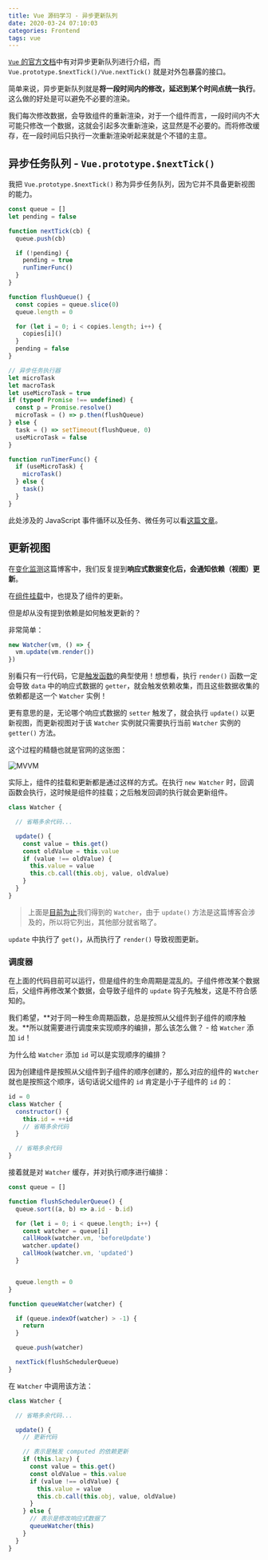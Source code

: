 ```yaml
---
title: Vue 源码学习 - 异步更新队列
date: 2020-03-24 07:10:03
categories: Frontend
tags: vue
---
```


[`Vue` 的官方文档](https://cn.vuejs.org/v2/guide/reactivity.html#%E5%BC%82%E6%AD%A5%E6%9B%B4%E6%96%B0%E9%98%9F%E5%88%97)中有对异步更新队列进行介绍，而 `Vue.prototype.$nextTick()/Vue.nextTick()` 就是对外包暴露的接口。

简单来说，异步更新队列就是**将一段时间内的修改，延迟到某个时间点统一执行**。这么做的好处是可以避免不必要的渲染。

我们每次修改数据，会导致组件的重新渲染，对于一个组件而言，一段时间内不大可能只修改一个数据，这就会引起多次重新渲染，这显然是不必要的。而将修改缓存，在一段时间后只执行一次重新渲染听起来就是个不错的主意。

## 异步任务队列 - `Vue.prototype.$nextTick()`

我把 `Vue.prototype.$nextTick()` 称为异步任务队列，因为它并不具备更新视图的能力。

```js
const queue = []
let pending = false

function nextTick(cb) {
  queue.push(cb)

  if (!pending) {
    pending = true
    runTimerFunc()
  }
}

function flushQueue() {
  const copies = queue.slice(0)
  queue.length = 0

  for (let i = 0; i < copies.length; i++) {
    copies[i]()
  }
  pending = false
}

// 异步任务执行器
let microTask
let macroTask
let useMicroTask = true
if (typeof Promise !== undefined) {
  const p = Promise.resolve()
  microTask = () => p.then(flushQueue)
} else {
  task = () => setTimeout(flushQueue, 0)
  useMicroTask = false
}

function runTimerFunc() {
  if (useMicroTask) {
    microTask()
  } else {
    task()
  }
}
```

此处涉及的 JavaScript 事件循环以及任务、微任务可以看[这篇文章](/personal-blog/2020/03/20/event-loop/)。

## 更新视图

在[变化监测](/personal-blog/2020/03/21/learn-vue-observe/#Watcher)这篇博客中，我们反复提到**响应式数据变化后，会通知依赖（视图）更新**。

在[组件挂载](/personal-blog/2020/03/23/learn-vue-mount-component/#更新组件-prepatch)中，也提及了组件的更新。

但是却从没有提到依赖是如何触发更新的？

非常简单：

```js
new Watcher(vm, () => {
  vm.update(vm.render())
})
```

别看只有一行代码，它是[触发函数](/personal-blog/2020/03/21/learn-vue-watch/#触发函数)的典型使用！想想看，执行 `render()` 函数一定会导致 `data` 中的响应式数据的 `getter`，就会触发依赖收集，而且这些数据收集的依赖都是这一个 `Watcher` 实例！

更有意思的是，无论哪个响应式数据的 `setter` 触发了，就会执行 `update()` 以更新视图，而更新视图对于该 `Watcher` 实例就只需要执行当前 `Watcher` 实例的 `getter()` 方法。

这个过程的精髓也就是官网的这张图：

![MVVM](./data.png)

实际上，组件的挂载和更新都是通过这样的方式。在执行 `new Watcher` 时，回调函数会执行，这时候是组件的挂载；之后触发回调的执行就会更新组件。

```js
class Watcher {

  // 省略多余代码...

  update() {
    const value = this.get()
    const oldValue = this.value
    if (value !== oldValue) {
      this.value = value
      this.cb.call(this.obj, value, oldValue)
    }
  }
}
```

> 上面是[目前为止](/personal-blog/2020/03/21/learn-vue-watch/)我们得到的 `Watcher`，由于 `update()` 方法是这篇博客会涉及的，所以将它列出，其他部分就省略了。

`update` 中执行了 `get()`，从而执行了 `render()` 导致视图更新。

### 调度器

在上面的代码目前可以运行，但是组件的生命周期是混乱的。子组件修改某个数据后，父组件再修改某个数据，会导致子组件的 `update` 钩子先触发，这是不符合感知的。

我们希望，**对于同一种生命周期函数，总是按照从父组件到子组件的顺序触发。**所以就需要进行调度来实现顺序的编排，那么该怎么做？ - 给 `Watcher` 添加 `id`！

为什么给 `Watcher` 添加 `id` 可以是实现顺序的编排？

因为创建组件是按照从父组件到子组件的顺序创建的，那么对应的组件的 `Watcher` 就也是按照这个顺序，话句话说父组件的 `id` 肯定是小于子组件的 `id` 的：

```js
id = 0
class Watcher {
  constructor() {
    this.id = ++id
    // 省略多余代码
  }

  // 省略多余代码
}
```

接着就是对 `Watcher` 缓存，并对执行顺序进行编排：

```js
const queue = []

function flushSchedulerQueue() {
  queue.sort((a, b) => a.id - b.id)

  for (let i = 0; i < queue.length; i++) {
    const watcher = queue[i]
    callHook(watcher.vm, 'beforeUpdate')
    watcher.update()
    callHook(watcher.vm, 'updated')
  }


  queue.length = 0
}

function queueWatcher(watcher) {

  if (queue.indexOf(watcher) > -1) {
    return
  }

  queue.push(watcher)

  nextTick(flushSchedulerQueue)
}
```

在 `Watcher` 中调用该方法：

```js
class Watcher {

  // 省略多余代码...

  update() {
    // 更新代码

    // 表示是触发 computed 的依赖更新
    if (this.lazy) {
      const value = this.get()
      const oldValue = this.value
      if (value !== oldValue) {
        this.value = value
        this.cb.call(this.obj, value, oldValue)
      }
    } else {
      // 表示是修改响应式数据了
      queueWatcher(this)
    }
  }
}
```
